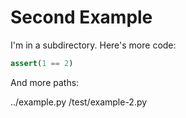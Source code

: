 # Second Example

I'm in a subdirectory. Here's more code:

```python
assert(1 == 2)
```

And more paths:

../example.py
/test/example-2.py
